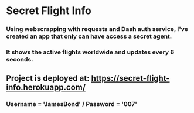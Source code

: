 # Secret Flight Info
### Using webscrapping with requests and Dash auth service, I've created an app that only can have access a secret agent. 
### It shows the active flights worldwide and updates every 6 seconds.
## Project is deployed at: https://secret-flight-info.herokuapp.com/
### Username = 'JamesBond' / Password = '007'
